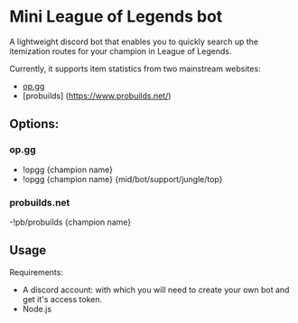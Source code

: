 # Mini League of Legends bot 

A lightweight discord bot that enables you to quickly search up the itemization routes for your champion in League of Legends. 

Currently, it supports item statistics from two mainstream websites:
- [op.gg](https://na.op.gg/)
- [probuilds] (https://www.probuilds.net/)

## Options:

### op.gg 

- !opgg {champion name}
- !opgg {champion name} {mid/bot/support/jungle/top}

### probuilds.net

-!pb/probuilds {champion name}

## Usage

Requirements: 
- A discord account: with which you will need to create your own bot and get it's access token.
- Node.js
